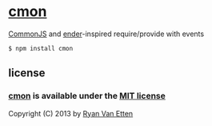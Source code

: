# [cmon](https://github.com/ryanve/cmon)

[CommonJS](http://en.wikipedia.org/wiki/CommonJS) and [ender](https://github.com/ender-js/ender-js)-inspired require/provide with events

```
$ npm install cmon
```

## license

### [cmon](http://github.com/ryanve/cmon) is available under the [MIT license](http://en.wikipedia.org/wiki/MIT_License)

Copyright (C) 2013 by [Ryan Van Etten](https://github.com/ryanve)